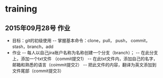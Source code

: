# training
## 2015年09月28号 作业
- 目标：git的初级使用
-- 掌握基本命令：clone，pull， push， commit，stash，branch，add
- 作业
-- 每人以自己jira账户名称为名称创建一个分支（branch）；
-- 在此分支上，添加一个txt文件 （commit提交1）
-- 在此txt文件内，添加自己的名字，邮箱和熟悉的语言（coimmit提交2）
-- 把此文件的内容，翻译为英文添加到文件尾部（commit提交3）